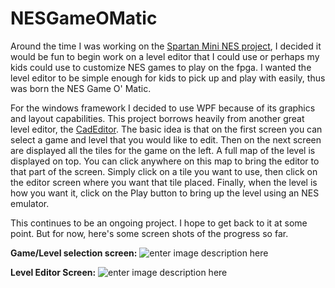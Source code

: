 # NESGameOMatic

Around the time I was working on the [Spartan Mini NES project](https://github.com/jonthomasson/Spartan-Mini-NES), I decided it would be fun to begin work on a level editor that I could use or perhaps my kids could use to customize NES games to play on the fpga. I wanted the level editor to be simple enough for kids to pick up and play with easily, thus was born the NES Game O' Matic. 

For the windows framework I decided to use WPF because of its graphics and layout capabilities. This project borrows heavily from another great level editor, the [CadEditor](https://github.com/spiiin/CadEditor). The basic idea is that on the first screen you can select a game and level that you would like to edit. Then on the next screen are displayed all the tiles for the game on the left. A full map of the level is displayed on top. You can click anywhere on this map to bring the editor to that part of the screen. Simply click on a tile you want to use, then click on the editor screen where you want that tile placed. Finally, when the level is how you want it, click on the Play button to bring up the level using an NES emulator.

This continues to be an ongoing project. I hope to get back to it at some point. But for now, here's some screen shots of the progress so far. 

**Game/Level selection screen:**
![enter image description here](https://lh3.googleusercontent.com/AkeGofmLW5X1vOwxFwBgkKTuO7NKO9sv4iZ8tpQ1XrLop4vM3Z_4hiNuN1Xx2wk6z6PkGwucy9VWYRU42xN5CbCRsjHjSYb2KLYMhRieZMo9i-znGgRLq-vyJId2_AHuwdcVi2eOG8IrFSgwteSG4r42UXNscsw9LJfoK1ay6prdWIlk2YLSV_KGPOLZa6-63rr0EpzVfaNEFdpinklpiKjeAPCufkKfxUMaRZmswZ2VAyj_q9lfVNREjHW0TyYnLXi1zq89aV-WAipAVGdkxuqK5cb6wr_NZLTRweZFo9zg0mBTkB2te0dTbcbJweeUSWQWqjmnL4YVRqOv681lt-LH-Mt5TplwKImzDzgmQPWfXVl4XYbXwj0H3JhU0IcSZANhO0Uwq9tMSN9r2rR12yRGmowjvaKvQHrbEspr7jvlG2MJfLxkn7KYHIqo03ugB6KOTyBt7lzGd2l334MnX1DN_xia9WS76vNoT9BeZeLLgEcl7q5F3z8sRihpfPlaMaMLGpAAoMtJv-jCY48MKltDArWCKONptI5w_oFL0llP8k9271LSKUKorksQbFrNO_LTM55bf3WIc6m3-O4RaZEiLG2ohRI93sc50hmF_ph5Ig4tKlKG8hIbjD-FrUmIABrYmMPm2M08pY4FzHMlwPcNiDX7bBQpj-iAL5vmTmaaWD5jVfDDAC9UmDAMTG7LkWlddwmYgARjrhId=w1289-h740-no)

**Level Editor Screen:**
![enter image description here](https://lh3.googleusercontent.com/ZGYIrWAdI4tqtidGmer6oAko4N6aMAvqG7WeWl0PO5W8Guj4evdYA4KjDRQx-5PuxEx1t7XlmUDcQnu7BhRMO_Nyy-rsxyJna3odu60Z2CRmKw5E5AxET2Fe9ZkcS1qjyAoc8TBhT15v3fhEQ0caae6zRCEJP042zYz9WWVSigIiZtinKTFHLWNT7admJI7V5xYqoDiN545YnBH8u4zRaUFwVIPeMOR5fllJGfTrZQOoFgL-ByU8JMyFzy1K4HI3JXamnoH9sBYym6-5_Cpp1bgA9MsgrYV0AzgvGA-inihLrUcssLsbUkJQsKthIoiq8TZyU7_OUq8NahJaqetqdoth8WDm2wQu1ZPuoSajrEmYm6hY22O-q65WTxxwdl-hvUYZiieswpd6PfsFqHmVXimbzLkT1bLA37WFoOJ3zNTeZ8nd9wQ7WesWCC_999AOl_Ej9sZv92MN2IWhPEF4gFXkrCmNDWtZTwkUFtcEPt3xTmDlQOcIRorvTTBDnIgT--dP3-IHcIVI8_Q3LCM9TQ7jKvkBDPoqmnqmLunCKzzCF01RjEvAbtNhKc0c5eQ2DSFUGjSpMBCicLvEWtsjEkAwzfZLyaqVueetheTaDgtZRuk6Ge0ZurPdYmS9_66ON2k8bp0B7fk0dv4J_DigVc8tARE7SZhjn4plTf3Fom2wkv6xPJBafFLb87ws8sTHCPXxchh9swFslA3f=w1440-h739-no)
